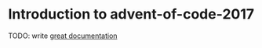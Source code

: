 # Introduction to advent-of-code-2017

TODO: write [great documentation](http://jacobian.org/writing/what-to-write/)
